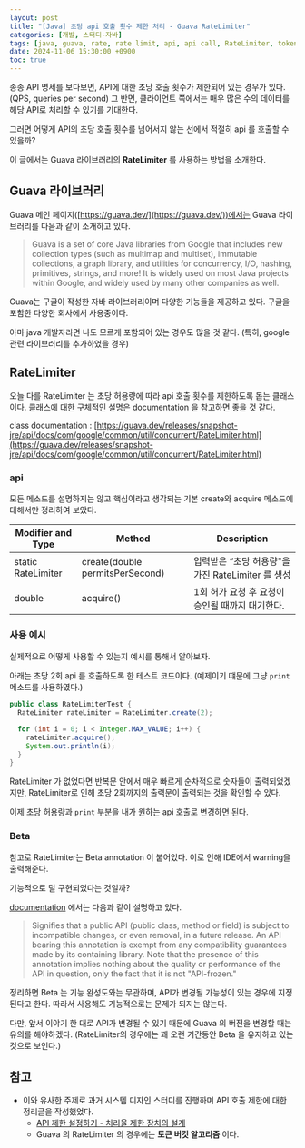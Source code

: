 ```yaml
---
layout: post
title: "[Java] 초당 api 호출 횟수 제한 처리 - Guava RateLimiter"
categories: [개발, 스터디-자바]
tags: [java, guava, rate, rate limit, api, api call, RateLimiter, token bucket]
date: 2024-11-06 15:30:00 +0900
toc: true
---
```


종종 API 명세를 보다보면, API에 대한 초당 호출 횟수가 제한되어 있는 경우가 있다. (QPS, queries per second)
그 반면, 클라이언트 쪽에서는 매우 많은 수의 데이터를 해당 API로 처리할 수 있기를 기대한다.

그러면 어떻게 API의 초당 호출 횟수를 넘어서지 않는 선에서 적절히 api 를 호출할 수 있을까?

이 글에서는 Guava 라이브러리의 **RateLimiter** 를 사용하는 방법을 소개한다.

## Guava 라이브러리

Guava 메인 페이지([https://guava.dev/](https://guava.dev/))에서는 Guava 라이브러리를 다음과 같이 소개하고 있다.

> Guava is a set of core Java libraries from Google that includes new collection types (such as multimap and multiset), immutable collections, a graph library, and utilities for concurrency, I/O, hashing, primitives, strings, and more! It is widely used on most Java projects within Google, and widely used by many other companies as well.

Guava는 구글이 작성한 자바 라이브러리이며 다양한 기능들을 제공하고 있다. 구글을 포함한 다양한 회사에서 사용중이다.

아마 java 개발자라면 나도 모르게 포함되어 있는 경우도 많을 것 같다. (특히, google 관련 라이브러리를 추가하였을 경우)

## RateLimiter

오늘 다를 RateLimiter 는 초당 허용량에 따라 api 호출 횟수를 제한하도록 돕는 클래스이다. 클래스에 대한 구체적인 설명은 documentation 을 참고하면 좋을 것 같다.

class documentation : [https://guava.dev/releases/snapshot-jre/api/docs/com/google/common/util/concurrent/RateLimiter.html](https://guava.dev/releases/snapshot-jre/api/docs/com/google/common/util/concurrent/RateLimiter.html)

### api

모든 메소드를 설명하지는 않고 핵심이라고 생각되는 기본 create와 acquire 메소드에 대해서만 정리하여 보았다.

| Modifier and Type  | Method                           | Description                                       |
| ------------------ | -------------------------------- | ------------------------------------------------- |
| static RateLimiter | create​(double permitsPerSecond) | 입력받은 “초당 허용량"을 가진 RateLimiter 를 생성 |
| double             | acquire()                        | 1회 허가 요청 후 요청이 승인될 때까지 대기한다.   |

### 사용 예시

실제적으로 어떻게 사용할 수 있는지 예시를 통해서 알아보자.

아래는 초당 2회 api 를 호출하도록 한 테스트 코드이다. (예제이기 떄문에 그냥 `print` 메소드를 사용하였다.)

```java
public class RateLimiterTest {
  RateLimiter rateLimiter = RateLimiter.create(2);

  for (int i = 0; i < Integer.MAX_VALUE; i++) {
    rateLimiter.acquire();
    System.out.println(i);
  }
}
```

RateLimiter 가 없었다면 반복문 안에서 매우 빠르게 순차적으로 숫자들이 출력되었겠지만, RateLimiter로 인해 초당 2회까지의 출력문이 출력되는 것을 확인할 수 있다.

이제 초당 허용량과 `print` 부분을 내가 원하는 api 호출로 변경하면 된다.

### Beta

참고로 RateLimiter는 Beta annotation 이 붙어있다. 이로 인해 IDE에서 warning을 출력해준다.

기능적으로 덜 구현되었다는 것일까?

[documentation](https://guava.dev/releases/snapshot-jre/api/docs/com/google/common/annotations/Beta.html) 에서는 다음과 같이 설명하고 있다.

> Signifies that a public API (public class, method or field) is subject to incompatible changes, or even removal, in a future release. An API bearing this annotation is exempt from any compatibility guarantees made by its containing library. Note that the presence of this annotation implies nothing about the quality or performance of the API in question, only the fact that it is not "API-frozen."

정리하면 Beta 는 기능 완성도와는 무관하며, API가 변경될 가능성이 있는 경우에 지정된다고 한다. 따라서 사용해도 기능적으로는 문제가 되지는 않는다.

다만, 앞서 이야기 한 대로 API가 변경될 수 있기 때문에 Guava 의 버전을 변경할 때는 유의를 해야하겠다. (RateLimiter의 경우에는 꽤 오랜 기간동안 Beta 을 유지하고 있는 것으로 보인다.)

## 참고

- 이와 유사한 주제로 과거 시스템 디자인 스터디를 진행하며 API 호출 제한에 대한 정리글을 작성했었다.
  - [API 제한 설정하기 - 처리율 제한 장치의 설계](https://jonghoonpark.com/2023/05/17/%EC%B2%98%EB%A6%AC%EC%9C%A8-%EC%A0%9C%ED%95%9C-%EC%9E%A5%EC%B9%98-%EC%84%A4%EA%B3%84)
  - Guava 의 RateLimiter 의 경우에는 **토큰 버킷 알고리즘** 이다.
